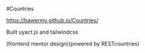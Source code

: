 #Countries

https://bawermy.github.io/Countries/



Built uyact.js and tailwindcss

(frontend mentor design)(powered by RESTcountries)
